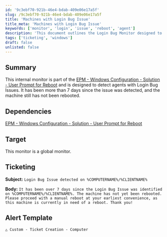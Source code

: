```yaml
---
id: '9c3ebf70-921b-46e4-bdab-409e06e17a5f'
slug: /9c3ebf70-921b-46e4-bdab-409e06e17a5f
title: 'Machines with Login Bug Issue'
title_meta: 'Machines with Login Bug Issue'
keywords: ['monitor', 'login', 'issue', 'reboot', 'agent']
description: 'This document outlines the Login Bug Monitor designed to detect agents with login issues that have not been rebooted for over 7 days, as part of the EPM - Windows Configuration solution. It includes dependencies, target information, ticketing details, and alert templates.'
tags: ['ticketing', 'windows']
draft: false
unlisted: false
---
```


## Summary

This internal monitor is part of the [EPM - Windows Configuration - Solution - User Prompt for Reboot](<../../solutions/User Prompt for Reboot.md>) and is designed to detect agents with Login Bug Issues. It has been more than 7 days since the issue was detected, and the machine still has not been rebooted.

## Dependencies

[EPM - Windows Configuration - Solution - User Prompt for Reboot](<../../solutions/User Prompt for Reboot.md>)

## Target

This monitor is a global monitor.

## Ticketing

**Subject:** `Login Bug Issue detected on %COMPUTERNAME%/%CLIENTNAME%`

**Body:** `It has been over 7 days since the Login Bug Issue was identified on %COMPUTERNAME%/%CLIENTNAME%. The machine has not yet been rebooted. Please proceed with a manual reboot at your earliest convenience, as this machine is currently in need of a reboot. Thank you!`

## Alert Template

`△ Custom - Ticket Creation - Computer`


